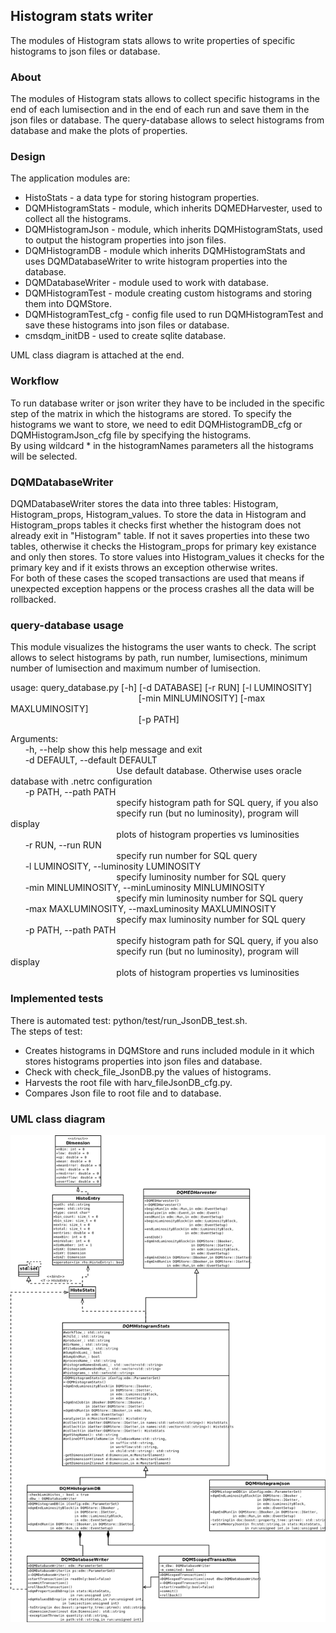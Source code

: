 ## Histogram stats writer
The modules of Histogram stats allows to write properties of specific histograms to json files or database.
### About
The modules of Histogram stats allows to collect specific histograms in the end of each  lumisection and in the end of each run and save them in the json files or database.
The query-database allows to select histograms from database and make the plots of properties.

### Design
The application modules are:
* HistoStats - a data type for storing histogram properties.
* DQMHistogramStats - module, which inherits DQMEDHarvester, used to collect all the histograms.
* DQMHistogramJson - module, which inherits DQMHistogramStats, used to output the histogram properties into json files.
* DQMHistogramDB - module which inherits DQMHistogramStats and uses DQMDatabaseWriter to write histogram properties into the database.
* DQMDatabaseWriter - module used to work with database.
* DQMHistogramTest - module creating custom histograms and storing them into DQMStore.
* DQMHistogramTest_cfg - config file used to run DQMHistogramTest and save these histograms into json files or database.
* cmsdqm_initDB - used to create sqlite database.

UML class diagram is attached at the end.

### Workflow
To run database writer or json writer they have to be included in the specific step of the matrix in which the histograms are stored. To specify the histograms we want to store, we need to edit DQMHistogramDB_cfg or DQMHistogramJson_cfg file by specifying the histograms.<br>
By using wildcard * in the histogramNames parameters all the histograms will be selected.

### DQMDatabaseWriter
DQMDatabaseWriter stores the data into three tables: Histogram, Histogram_props, Histogram_values. To store the data in Histogram and Histogram_props tables it checks first whether the histogram does not already exit in "Histogram" table. If not it saves properties into these two tables, otherwise it checks the Histogram_props for primary key existance and only then stores.
To store values into Histogram_values it checks for the primary key and if it exists throws an exception otherwise writes.<br>
For both of these cases the scoped transactions are used that means if unexpected exception happens or the process crashes all the data will be rollbacked.

### query-database usage
This module visualizes the histograms the user wants to check.
The script allows to select histograms by path, run number, lumisections, minimum number of lumisection and maximum number of lumisection.

usage: query_database.py [-h] [-d DATABASE] [-r RUN] [-l LUMINOSITY]<br>
&nbsp;&nbsp;&nbsp;&nbsp;&nbsp;&nbsp;&nbsp;&nbsp;&nbsp;&nbsp;&nbsp;&nbsp;&nbsp;&nbsp;&nbsp;&nbsp;&nbsp;&nbsp;&nbsp;&nbsp;&nbsp;&nbsp;&nbsp;&nbsp;&nbsp;&nbsp;&nbsp;&nbsp;&nbsp;&nbsp;&nbsp;&nbsp;&nbsp;&nbsp;&nbsp;&nbsp;&nbsp;&nbsp;&nbsp;&nbsp;&nbsp;&nbsp;&nbsp;&nbsp;&nbsp;&nbsp;&nbsp;&nbsp;&nbsp;&nbsp;&nbsp;&nbsp;[-min MINLUMINOSITY] [-max MAXLUMINOSITY]<br>
&nbsp;&nbsp;&nbsp;&nbsp;&nbsp;&nbsp;&nbsp;&nbsp;&nbsp;&nbsp;&nbsp;&nbsp;&nbsp;&nbsp;&nbsp;&nbsp;&nbsp;&nbsp;&nbsp;&nbsp;&nbsp;&nbsp;&nbsp;&nbsp;&nbsp;&nbsp;&nbsp;&nbsp;&nbsp;&nbsp;&nbsp;&nbsp;&nbsp;&nbsp;&nbsp;&nbsp;&nbsp;&nbsp;&nbsp;&nbsp;&nbsp;&nbsp;&nbsp;&nbsp;&nbsp;&nbsp;&nbsp;&nbsp;&nbsp;&nbsp;&nbsp;&nbsp;[-p PATH]

Arguments:<br>
&nbsp;&nbsp;&nbsp;&nbsp;&nbsp;&nbsp;-h, --help            show this help message and exit<br>
&nbsp;&nbsp;&nbsp;&nbsp;&nbsp;&nbsp;-d DEFAULT, --default DEFAULT<br>
&nbsp;&nbsp;&nbsp;&nbsp;&nbsp;&nbsp;&nbsp;&nbsp;&nbsp;&nbsp;&nbsp;&nbsp;&nbsp;&nbsp;&nbsp;&nbsp;&nbsp;&nbsp;&nbsp;&nbsp;&nbsp;&nbsp;&nbsp;&nbsp;&nbsp;&nbsp;&nbsp;&nbsp;&nbsp;&nbsp;&nbsp;&nbsp;&nbsp;&nbsp;&nbsp;&nbsp;&nbsp;&nbsp;&nbsp;&nbsp;&nbsp;&nbsp;&nbsp;Use default database. Otherwise uses oracle database with .netrc configuration<br>
&nbsp;&nbsp;&nbsp;&nbsp;&nbsp;&nbsp;-p PATH, --path PATH<br>
&nbsp;&nbsp;&nbsp;&nbsp;&nbsp;&nbsp;&nbsp;&nbsp;&nbsp;&nbsp;&nbsp;&nbsp;&nbsp;&nbsp;&nbsp;&nbsp;&nbsp;&nbsp;&nbsp;&nbsp;&nbsp;&nbsp;&nbsp;&nbsp;&nbsp;&nbsp;&nbsp;&nbsp;&nbsp;&nbsp;&nbsp;&nbsp;&nbsp;&nbsp;&nbsp;&nbsp;&nbsp;&nbsp;&nbsp;&nbsp;&nbsp;&nbsp;&nbsp;specify histogram path for SQL query, if you also<br>
&nbsp;&nbsp;&nbsp;&nbsp;&nbsp;&nbsp;&nbsp;&nbsp;&nbsp;&nbsp;&nbsp;&nbsp;&nbsp;&nbsp;&nbsp;&nbsp;&nbsp;&nbsp;&nbsp;&nbsp;&nbsp;&nbsp;&nbsp;&nbsp;&nbsp;&nbsp;&nbsp;&nbsp;&nbsp;&nbsp;&nbsp;&nbsp;&nbsp;&nbsp;&nbsp;&nbsp;&nbsp;&nbsp;&nbsp;&nbsp;&nbsp;&nbsp;&nbsp;specify run (but no luminosity), program will display<br>
&nbsp;&nbsp;&nbsp;&nbsp;&nbsp;&nbsp;&nbsp;&nbsp;&nbsp;&nbsp;&nbsp;&nbsp;&nbsp;&nbsp;&nbsp;&nbsp;&nbsp;&nbsp;&nbsp;&nbsp;&nbsp;&nbsp;&nbsp;&nbsp;&nbsp;&nbsp;&nbsp;&nbsp;&nbsp;&nbsp;&nbsp;&nbsp;&nbsp;&nbsp;&nbsp;&nbsp;&nbsp;&nbsp;&nbsp;&nbsp;&nbsp;&nbsp;&nbsp;plots of histogram properties vs luminosities<br>
&nbsp;&nbsp;&nbsp;&nbsp;&nbsp;&nbsp;-r RUN, --run RUN<br>
&nbsp;&nbsp;&nbsp;&nbsp;&nbsp;&nbsp;&nbsp;&nbsp;&nbsp;&nbsp;&nbsp;&nbsp;&nbsp;&nbsp;&nbsp;&nbsp;&nbsp;&nbsp;&nbsp;&nbsp;&nbsp;&nbsp;&nbsp;&nbsp;&nbsp;&nbsp;&nbsp;&nbsp;&nbsp;&nbsp;&nbsp;&nbsp;&nbsp;&nbsp;&nbsp;&nbsp;&nbsp;&nbsp;&nbsp;&nbsp;&nbsp;&nbsp;&nbsp;specify run number for SQL query<br>
&nbsp;&nbsp;&nbsp;&nbsp;&nbsp;&nbsp;-l LUMINOSITY, --luminosity LUMINOSITY<br>
&nbsp;&nbsp;&nbsp;&nbsp;&nbsp;&nbsp;&nbsp;&nbsp;&nbsp;&nbsp;&nbsp;&nbsp;&nbsp;&nbsp;&nbsp;&nbsp;&nbsp;&nbsp;&nbsp;&nbsp;&nbsp;&nbsp;&nbsp;&nbsp;&nbsp;&nbsp;&nbsp;&nbsp;&nbsp;&nbsp;&nbsp;&nbsp;&nbsp;&nbsp;&nbsp;&nbsp;&nbsp;&nbsp;&nbsp;&nbsp;&nbsp;&nbsp;&nbsp;specify luminosity number for SQL query<br>
&nbsp;&nbsp;&nbsp;&nbsp;&nbsp;&nbsp;-min MINLUMINOSITY, --minLuminosity MINLUMINOSITY<br>
&nbsp;&nbsp;&nbsp;&nbsp;&nbsp;&nbsp;&nbsp;&nbsp;&nbsp;&nbsp;&nbsp;&nbsp;&nbsp;&nbsp;&nbsp;&nbsp;&nbsp;&nbsp;&nbsp;&nbsp;&nbsp;&nbsp;&nbsp;&nbsp;&nbsp;&nbsp;&nbsp;&nbsp;&nbsp;&nbsp;&nbsp;&nbsp;&nbsp;&nbsp;&nbsp;&nbsp;&nbsp;&nbsp;&nbsp;&nbsp;&nbsp;&nbsp;&nbsp;specify min luminosity number for SQL query<br>
&nbsp;&nbsp;&nbsp;&nbsp;&nbsp;&nbsp;-max MAXLUMINOSITY, --maxLuminosity MAXLUMINOSITY<br>
&nbsp;&nbsp;&nbsp;&nbsp;&nbsp;&nbsp;&nbsp;&nbsp;&nbsp;&nbsp;&nbsp;&nbsp;&nbsp;&nbsp;&nbsp;&nbsp;&nbsp;&nbsp;&nbsp;&nbsp;&nbsp;&nbsp;&nbsp;&nbsp;&nbsp;&nbsp;&nbsp;&nbsp;&nbsp;&nbsp;&nbsp;&nbsp;&nbsp;&nbsp;&nbsp;&nbsp;&nbsp;&nbsp;&nbsp;&nbsp;&nbsp;&nbsp;&nbsp;specify max luminosity number for SQL query<br>
&nbsp;&nbsp;&nbsp;&nbsp;&nbsp;&nbsp;-p PATH, --path PATH<br>
&nbsp;&nbsp;&nbsp;&nbsp;&nbsp;&nbsp;&nbsp;&nbsp;&nbsp;&nbsp;&nbsp;&nbsp;&nbsp;&nbsp;&nbsp;&nbsp;&nbsp;&nbsp;&nbsp;&nbsp;&nbsp;&nbsp;&nbsp;&nbsp;&nbsp;&nbsp;&nbsp;&nbsp;&nbsp;&nbsp;&nbsp;&nbsp;&nbsp;&nbsp;&nbsp;&nbsp;&nbsp;&nbsp;&nbsp;&nbsp;&nbsp;&nbsp;&nbsp;specify histogram path for SQL query, if you also<br>
&nbsp;&nbsp;&nbsp;&nbsp;&nbsp;&nbsp;&nbsp;&nbsp;&nbsp;&nbsp;&nbsp;&nbsp;&nbsp;&nbsp;&nbsp;&nbsp;&nbsp;&nbsp;&nbsp;&nbsp;&nbsp;&nbsp;&nbsp;&nbsp;&nbsp;&nbsp;&nbsp;&nbsp;&nbsp;&nbsp;&nbsp;&nbsp;&nbsp;&nbsp;&nbsp;&nbsp;&nbsp;&nbsp;&nbsp;&nbsp;&nbsp;&nbsp;&nbsp;specify run (but no luminosity), program will display<br>
&nbsp;&nbsp;&nbsp;&nbsp;&nbsp;&nbsp;&nbsp;&nbsp;&nbsp;&nbsp;&nbsp;&nbsp;&nbsp;&nbsp;&nbsp;&nbsp;&nbsp;&nbsp;&nbsp;&nbsp;&nbsp;&nbsp;&nbsp;&nbsp;&nbsp;&nbsp;&nbsp;&nbsp;&nbsp;&nbsp;&nbsp;&nbsp;&nbsp;&nbsp;&nbsp;&nbsp;&nbsp;&nbsp;&nbsp;&nbsp;&nbsp;&nbsp;&nbsp;plots of histogram properties vs luminosities<br>

### Implemented tests
There is automated test: python/test/run_JsonDB_test.sh.<br>
The steps of test:
* Creates histograms in DQMStore and runs included module in it which stores histograms properties into json files and database.
* Check with check_file_JsonDB.py the values of histograms.
* Harvests the root file with harv_fileJsonDB_cfg.py.
* Compares Json file to root file and to database.

### UML class diagram
![alt text](uml_HistoStatsJsonDB.png "Class diagram")
